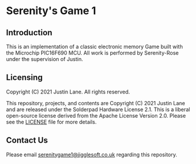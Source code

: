 # Serenity's Game 1

## Introduction

This is an implementation of a classic electronic memory Game built with the Microchip PIC16F690 MCU.
All work is performed by Serenity-Rose under the supervision of Justin.


## Licensing

Copyright (C) 2021 Justin Lane.
All rights reserved.

This repository, projects, and contents are Copyright (C) 2021 Justin Lane and are released under the Solderpad Hardware License 2.1.
This is a liberal open-source license derived from the Apache License Version 2.0.
Please see the [LICENSE](LICENSE) file for more details.


## Contact Us

Please email serenitygame1@jigglesoft.co.uk regarding this repository.

